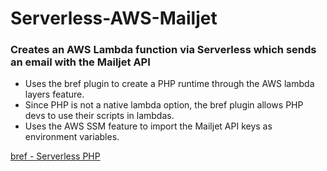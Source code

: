 # Serverless-AWS-Mailjet
### Creates an AWS Lambda function via Serverless which sends an email with the Mailjet API

- Uses the bref plugin to create a PHP runtime through the AWS lambda layers feature.
- Since PHP is not a native lambda option, the bref plugin allows PHP devs to use their scripts in lambdas.  
- Uses the AWS SSM feature to import the Mailjet API keys as environment variables.

[bref - Serverless PHP](https://bref.sh/)
